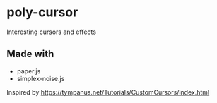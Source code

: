 # poly-cursor

Interesting cursors and effects
 
## Made with
- paper.js
- simplex-noise.js

Inspired by https://tympanus.net/Tutorials/CustomCursors/index.html
